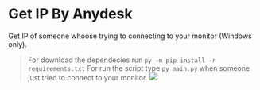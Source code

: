# Get IP By Anydesk
Get IP of someone whoose trying to connecting to your monitor (Windows only). 
>For download the dependecies run `py -m pip install -r requirements.txt`
>For run the script type  `py main.py` when someone just tried to connect to your monitor.
![ ](screenshot.png)
